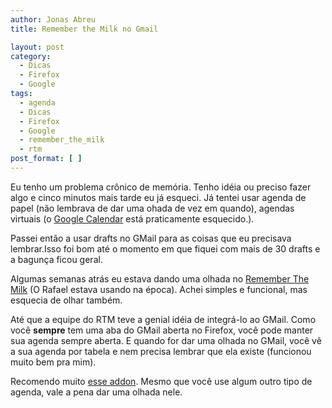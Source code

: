 ```yaml
---
author: Jonas Abreu
title: Remember the Milk no Gmail

layout: post
category:
  - Dicas
  - Firefox
  - Google
tags:
  - agenda
  - Dicas
  - Firefox
  - Google
  - remember_the_milk
  - rtm
post_format: [ ]
---
```

Eu tenho um problema crônico de memória. Tenho idéia ou preciso fazer algo e cinco minutos mais tarde eu já esqueci. Já tentei usar agenda de papel (não lembrava de dar uma ohada de vez em quando), agendas virtuais (o [Google Calendar][1] está praticamente esquecido.). 

Passei então a usar drafts no GMail para as coisas que eu precisava lembrar.Isso foi bom até o momento em que fiquei com mais de 30 drafts e a bagunça ficou geral.

Algumas semanas atrás eu estava dando uma olhada no [Remember The Milk][2] (O Rafael estava usando na época). Achei simples e funcional, mas esquecia de olhar também.

Até que a equipe do RTM teve a genial idéia de integrá-lo ao GMail. Como você **sempre** tem uma aba do GMail aberta no Firefox, você pode manter sua agenda sempre aberta. E quando for dar uma olhada no GMail, você vê a sua agenda por tabela e nem precisa lembrar que ela existe (funcionou muito bem pra mim).

Recomendo muito [esse addon][3]. Mesmo que você use algum outro tipo de agenda, vale a pena dar uma olhada nele. 














 [1]: http://calendar.google.com
 [2]: http://www.rememberthemilk.com
 [3]: http://blog.rememberthemilk.com/2007/12/rtm-gmail-task-management-goodness.html






